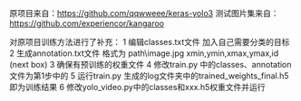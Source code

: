 原项目来自：https://github.com/qqwweee/keras-yolo3
测试图片集来自：https://github.com/experiencor/kangaroo

对原项目训练方法进行了补充：
1 编辑classes.txt文件 加入自己需要分类的目标
2 生成annotation.txt文件 格式为 path\\image.jpg xmin,ymin,xmax,ymax,id (next box)
3 确保有预训练的权重文件
4 修改train.py 中的classes、annotation文件为第1步中的
5 运行train.py 生成的log文件夹中的trained_weights_final.h5 即为训练结果
6 修改yolo_video.py中的classes和xxx.h5权重文件并运行
